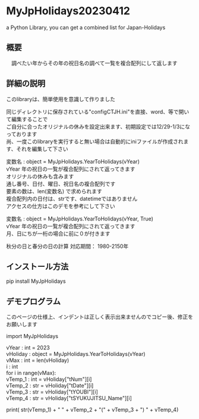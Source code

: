 # MyJpHolidays20230412
a Python Library, you can get a combined list for Japan-Holidays


## 概要
　調べたい年からその年の祝日名の調べて一覧を複合配列にして返します<br>
 
##  詳細の説明<br>
このlibraryは、簡単使用を意識して作りました  

同じディレクトリに保存されている"configCTJH.ini"を直接、word、等で開いて編集することで  
ご自分に合ったオリジナルの休みを設定出来ます、初期設定では12/29-1/3になっております  
尚、一度このlibraryを実行すると無い場合は自動的にiniファイルが作成されます、それを編集して下さい  
 
 変数名 : object = MyJpHolidays.YearToHolidays(vYear)  
       vYear 年の祝日の一覧が複合配列にされて返ってきます  
       オリジナルの休みも含みます  
       通し番号、日付、曜日、祝日名の複合配列です  
       要素の数は、len(変数名) で求められます  
       複合配列内の日付は、strです、datetimeではありません  
       アクセスの仕方はこのデモを参考にして下さい  

変数名 : object = MyJpHolidays.YearToHolidays(vYear, True)  
       vYear 年の祝日の一覧が複合配列にされて返ってきます  
       月、日にちが一桁の場合に前に０が付きます  

秋分の日と春分の日の計算    対応期間： 1980-2150年<br>

## インストール方法  
pip install MyJpHolidays  

## デモプログラム<br>
このページの仕様上、インデントは正しく表示出来ませんのでコピー後、修正をお願いします

import MyJpHolidays

vYear : int = 2023  
vHoliday : object = MyJpHolidays.YearToHolidays(vYear)  
vMax : int = len(vHoliday)  
i : int  
for i in range(vMax):  
 vTemp_1 : int = vHoliday["tNum"][i]  
 vTemp_2 : str = vHoliday["tDate"][i]  
 vTemp_3 : str = vHoliday["tYOUBI"][i]  
 vTemp_4 : str = vHoliday["tSYUKUJITSU_Name"][i]  
 
 print( str(vTemp_1) + "  " + vTemp_2 + "(" + vTemp_3 + ") " + vTemp_4)
 
    
